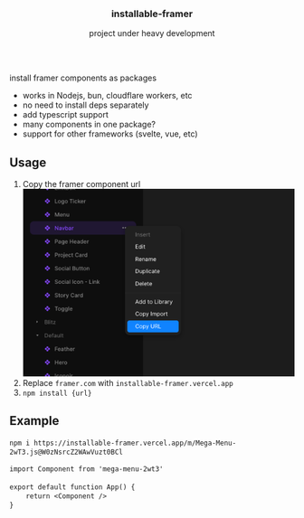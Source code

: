 <div align='center'>
    <br/>
    <br/>
    <h3>installable-framer</h3>
    <p>project under heavy development</p>
    <br/>
    <br/>
</div>

install framer components as packages

-   works in Nodejs, bun, cloudflare workers, etc
-   no need to install deps separately
-   add typescript support
-   many components in one package?
-   support for other frameworks (svelte, vue, etc)

## Usage

1. Copy the framer component url
![url import](./assets/framer-url-import.png)
2. Replace `framer.com` with `installable-framer.vercel.app`
3. `npm install {url}`

## Example

```
npm i https://installable-framer.vercel.app/m/Mega-Menu-2wT3.js@W0zNsrcZ2WAwVuzt0BCl
```

```tsx
import Component from 'mega-menu-2wt3'

export default function App() {
    return <Component />
}
```
